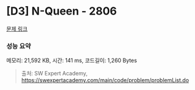 # [D3] N-Queen - 2806 

[문제 링크](https://swexpertacademy.com/main/code/problem/problemDetail.do?contestProbId=AV7GKs06AU0DFAXB) 

### 성능 요약

메모리: 21,592 KB, 시간: 141 ms, 코드길이: 1,260 Bytes



> 출처: SW Expert Academy, https://swexpertacademy.com/main/code/problem/problemList.do